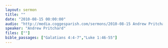 ```yaml
---
layout: sermon
title: ""
date: "2010-08-15 00:00:00"
audio: "http://media.coggesparish.com/sermons/2010-08-15 Andrew Pritchard.mp3"
speaker: "Andrew Pritchard"
files: [""]
bible_passages: ["Galatians 4:4-7","Luke 1:46-55"]
---
```

